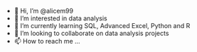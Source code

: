 - 👋 Hi, I’m @alicem99
- 👀 I’m interested in data analysis
- 🌱 I’m currently learning SQL, Advanced Excel, Python and R
- 💞️ I’m looking to collaborate on data analysis projects
- 📫 How to reach me ...

<!---
alicem99/alicem99 is a ✨ special ✨ repository because its `README.md` (this file) appears on your GitHub profile.
You can click the Preview link to take a look at your changes.
--->
